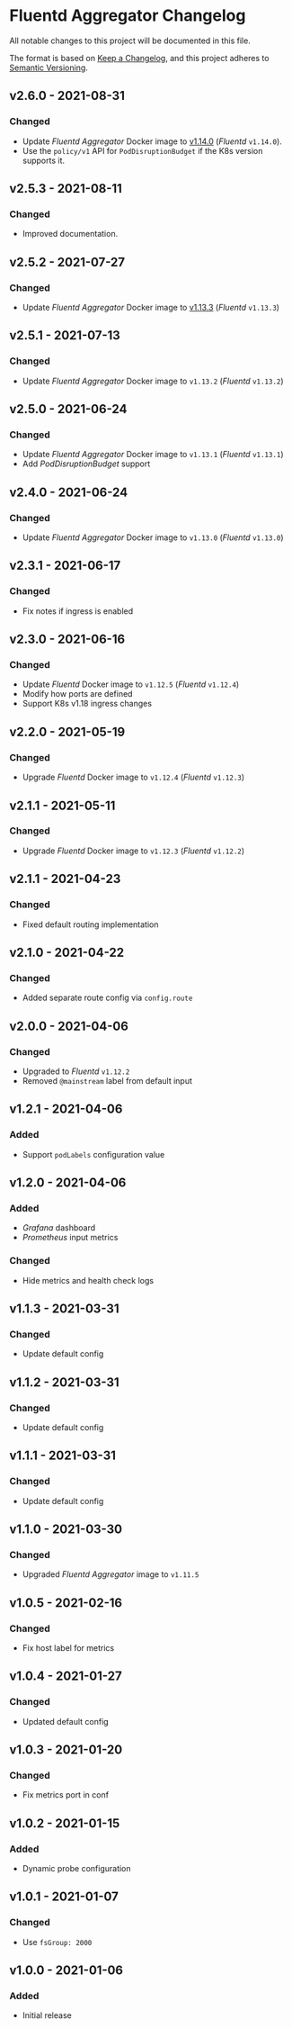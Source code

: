 # Fluentd Aggregator Changelog

All notable changes to this project will be documented in this file.

The format is based on [Keep a Changelog](https://keepachangelog.com/en/1.0.0/),
and this project adheres to [Semantic Versioning](https://semver.org/spec/v2.0.0.html).

<!-- ## [UNRELEASED]
### Added
### Changed
### Deprecated
### Removed -->

## v2.6.0 - 2021-08-31

### Changed

- Update _Fluentd Aggregator_ Docker image to [v1.14.0](https://github.com/stevehipwell/fluentd-aggregator/releases/tag/v1.14.0) (_Fluentd_ `v1.14.0`).
- Use the `policy/v1` API for `PodDisruptionBudget` if the K8s version supports it.

## v2.5.3 - 2021-08-11

### Changed

- Improved documentation.

## v2.5.2 - 2021-07-27

### Changed

- Update _Fluentd Aggregator_ Docker image to [v1.13.3](https://github.com/stevehipwell/fluentd-aggregator/releases/tag/v1.13.3) (_Fluentd_ `v1.13.3`)

## v2.5.1 - 2021-07-13

### Changed

- Update _Fluentd Aggregator_ Docker image to `v1.13.2` (_Fluentd_ `v1.13.2`)

## v2.5.0 - 2021-06-24

### Changed

- Update _Fluentd Aggregator_ Docker image to `v1.13.1` (_Fluentd_ `v1.13.1`)
- Add _PodDisruptionBudget_ support

## v2.4.0 - 2021-06-24

### Changed

- Update _Fluentd Aggregator_ Docker image to `v1.13.0` (_Fluentd_ `v1.13.0`)

## v2.3.1 - 2021-06-17

### Changed

- Fix notes if ingress is enabled

## v2.3.0 - 2021-06-16

### Changed

- Update _Fluentd_ Docker image to `v1.12.5` (_Fluentd_ `v1.12.4`)
- Modify how ports are defined
- Support K8s v1.18 ingress changes

## v2.2.0 - 2021-05-19

### Changed

- Upgrade _Fluentd_ Docker image to `v1.12.4` (_Fluentd_ `v1.12.3`)

## v2.1.1 - 2021-05-11

### Changed

- Upgrade _Fluentd_ Docker image to `v1.12.3` (_Fluentd_ `v1.12.2`)

## v2.1.1 - 2021-04-23

### Changed

- Fixed default routing implementation

## v2.1.0 - 2021-04-22

### Changed

- Added separate route config via `config.route`

## v2.0.0 - 2021-04-06

### Changed

- Upgraded to _Fluentd_ `v1.12.2`
- Removed `@mainstream` label from default input

## v1.2.1 - 2021-04-06

### Added

- Support `podLabels` configuration value

## v1.2.0 - 2021-04-06

### Added

- _Grafana_ dashboard
- _Prometheus_ input metrics

### Changed

- Hide metrics and health check logs

## v1.1.3 - 2021-03-31

### Changed

- Update default config

## v1.1.2 - 2021-03-31

### Changed

- Update default config

## v1.1.1 - 2021-03-31

### Changed

- Update default config

## v1.1.0 - 2021-03-30

### Changed

- Upgraded _Fluentd Aggregator_ image to `v1.11.5`

## v1.0.5 - 2021-02-16

### Changed

- Fix host label for metrics

## v1.0.4 - 2021-01-27

### Changed

- Updated default config

## v1.0.3 - 2021-01-20

### Changed

- Fix metrics port in conf

## v1.0.2 - 2021-01-15

### Added

- Dynamic probe configuration

## v1.0.1 - 2021-01-07

### Changed

- Use `fsGroup: 2000`

## v1.0.0 - 2021-01-06

### Added

- Initial release
